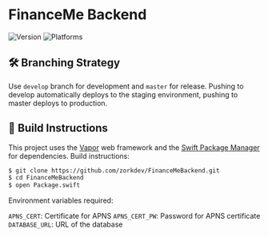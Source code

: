 # FinanceMe Backend

![Version](https://img.shields.io/badge/version-1.0-blue.svg)
![Platforms](https://img.shields.io/badge/platforms-macOS%20%7C%20Linux-blue.svg)

## 🛠 Branching Strategy

Use `develop` branch for development and `master` for release. Pushing to develop automatically deploys to the staging environment, pushing to master deploys to production.

## 🚀 Build Instructions

This project uses the [Vapor](https://github.com/vapor/vapor) web framework and the [Swift Package Manager](https://github.com/apple/swift-package-manager) for dependencies. Build instructions:

``` bash
$ git clone https://github.com/zorkdev/FinanceMeBackend.git
$ cd FinanceMeBackend
$ open Package.swift
```

Environment variables required:

`APNS_CERT`: Certificate for APNS
`APNS_CERT_PW`: Password for APNS certificate
`DATABASE_URL`: URL of the database
